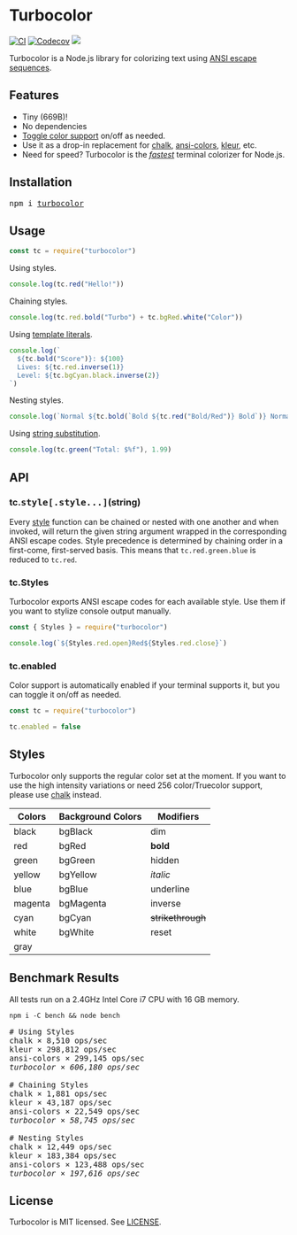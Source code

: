 # Turbocolor

[![CI](http://img.shields.io/travis/jorgebucaran/turbocolor.svg)](https://travis-ci.org/jorgebucaran/turbocolor)
[![Codecov](https://img.shields.io/codecov/c/github/jorgebucaran/turbocolor/master.svg)](https://codecov.io/gh/jorgebucaran/turbocolor)
[![](https://img.shields.io/npm/v/turbocolor.svg)](https://www.npmjs.org/package/turbocolor)

Turbocolor is a Node.js library for colorizing text using [ANSI escape sequences](https://en.wikipedia.org/wiki/ANSI_escape_code).

## Features

- Tiny (669B)!
- No dependencies
- [Toggle color support](#color-support) on/off as needed.
- Use it as a drop-in replacement for [chalk](https://github.com/chalk/chalk), [ansi-colors](https://github.com/doowb/ansi-colors), [kleur](https://github.com/lukeed/kleur), etc.
- Need for speed? Turbocolor is the [_fastest_](#benchmarks) terminal colorizer for Node.js.

## Installation

<pre>
npm i <a href="https://www.npmjs.com/package/turbocolor">turbocolor</a>
</pre>

## Usage

```jsx
const tc = require("turbocolor")
```

Using styles.

```jsx
console.log(tc.red("Hello!"))
```

Chaining styles.

```jsx
console.log(tc.red.bold("Turbo") + tc.bgRed.white("Color"))
```

Using [template literals](https://developer.mozilla.org/en-US/docs/Web/JavaScript/Reference/Template_literals).

```jsx
console.log(`
  ${tc.bold("Score")}: ${100}
  Lives: ${tc.red.inverse(1)}
  Level: ${tc.bgCyan.black.inverse(2)}
`)
```

Nesting styles.

```jsx
console.log(`Normal ${tc.bold(`Bold ${tc.red("Bold/Red")} Bold`)} Normal`)
```

Using [string substitution](https://nodejs.org/api/console.html#console_console_log_data_args).

```jsx
console.log(tc.green("Total: $%f"), 1.99)
```

## API

### tc.<samp>style[.style...]</samp>(string)

Every [style](#tc-styles) function can be chained or nested with one another and when invoked, will return the given string argument wrapped in the corresponding ANSI escape codes. Style precedence is determined by chaining order in a first-come, first-served basis. This means that `tc.red.green.blue` is reduced to `tc.red`.

### tc.Styles

Turbocolor exports ANSI escape codes for each available style. Use them if you want to stylize console output manually.

```jsx
const { Styles } = require("turbocolor")

console.log(`${Styles.red.open}Red${Styles.red.close}`)
```

### tc.enabled

Color support is automatically enabled if your terminal supports it, but you can toggle it on/off as needed.

```js
const tc = require("turbocolor")

tc.enabled = false
```

## Styles

Turbocolor only supports the regular color set at the moment. If you want to use the high intensity variations or need 256 color/Truecolor support, please use [chalk](https://github.com/chalk/chalk) instead.

| Colors  | Background Colors | Modifiers         |
| ------- | ----------------- | ----------------- |
| black   | bgBlack           | dim               |
| red     | bgRed             | **bold**          |
| green   | bgGreen           | hidden            |
| yellow  | bgYellow          | _italic_          |
| blue    | bgBlue            | underline         |
| magenta | bgMagenta         | inverse           |
| cyan    | bgCyan            | ~~strikethrough~~ |
| white   | bgWhite           | reset             |
| gray    |                   |                   |

## Benchmark Results

All tests run on a 2.4GHz Intel Core i7 CPU with 16 GB memory.

```
npm i -C bench && node bench
```

<pre>
# Using Styles
chalk × 8,510 ops/sec
kleur × 298,812 ops/sec
ansi-colors × 299,145 ops/sec
<em>turbocolor × 606,180 ops/sec</em>

# Chaining Styles
chalk × 1,881 ops/sec
kleur × 43,187 ops/sec
ansi-colors × 22,549 ops/sec
<em>turbocolor × 58,745 ops/sec</em>

# Nesting Styles
chalk × 12,449 ops/sec
kleur × 183,384 ops/sec
ansi-colors × 123,488 ops/sec
<em>turbocolor × 197,616 ops/sec</em>
</pre>

## License

Turbocolor is MIT licensed. See [LICENSE](LICENSE.md).
